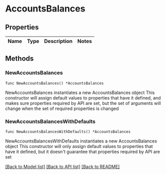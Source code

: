 # AccountsBalances

## Properties

Name | Type | Description | Notes
------------ | ------------- | ------------- | -------------

## Methods

### NewAccountsBalances

`func NewAccountsBalances() *AccountsBalances`

NewAccountsBalances instantiates a new AccountsBalances object
This constructor will assign default values to properties that have it defined,
and makes sure properties required by API are set, but the set of arguments
will change when the set of required properties is changed

### NewAccountsBalancesWithDefaults

`func NewAccountsBalancesWithDefaults() *AccountsBalances`

NewAccountsBalancesWithDefaults instantiates a new AccountsBalances object
This constructor will only assign default values to properties that have it defined,
but it doesn't guarantee that properties required by API are set


[[Back to Model list]](../README.md#documentation-for-models) [[Back to API list]](../README.md#documentation-for-api-endpoints) [[Back to README]](../README.md)
